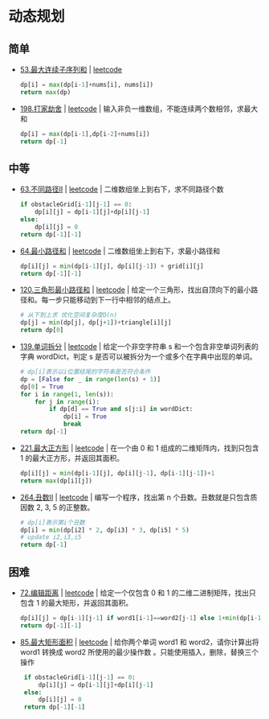 # 动态规划

## 简单
- [53.最大连续子序列和](LeetCode/dp/53.%20最大子序和.py) | [leetcode](https://leetcode-cn.com/problems/maximum-subarray/)  
    ```python
    dp[i] = max(dp[i-1]+nums[i], nums[i])  
    return max(dp)
    ```
- [198.打家劫舍](LeetCode/dp/198.%20打家劫舍.py) | [leetcode](https://leetcode-cn.com/problems/house-robber/) | 输入非负一维数组，不能连续两个数相邻，求最大和
    ```python
    dp[i] = max(dp[i-1],dp[i-2]+nums[i]) 
    return dp[-1]
    ```


## 中等
- [63.不同路径II](LeetCode/dp/63.%20不同路径II.py) | [leetcode](https://leetcode-cn.com/problems/unique-paths-ii/) | 二维数组坐上到右下，求不同路径个数  
    ```python
    if obstacleGrid[i-1][j-1] == 0:
        dp[i][j] = dp[i-1][j]+dp[i][j-1]
    else:
        dp[i][j] = 0
    return dp[-1][-1]
    ```

- [64.最小路径和](LeetCode/dp/64.%20最小路径和.py) | [leetcode](https://leetcode-cn.com/problems/minimum-path-sum/) | 二维数组坐上到右下，求最小路径和
    ```python
    dp[i][j] = min(dp[i-1][j], dp[i][j-1]) + grid[i][j]
    return dp[-1][-1]
    ```
  
 - [120.三角形最小路径和](LeetCode/dp/120.%20三角形最小路径和.py) | [leetcode](https://leetcode-cn.com/problems/triangle/) | 给定一个三角形，找出自顶向下的最小路径和。每一步只能移动到下一行中相邻的结点上。
    ```python
    # 从下到上求 优化空间复杂度O(n)
    dp[j] = min(dp[j], dp[j+1])+triangle[i][j]
    return dp[0]
   ```
   
 - [139.单词拆分](LeetCode/dp/139.%20单词拆分.py) | [leetcode](https://leetcode-cn.com/problems/word-break/) | 给定一个非空字符串 s 和一个包含非空单词列表的字典 wordDict，判定 s 是否可以被拆分为一个或多个在字典中出现的单词。
    ```python
    # dp[i]表示以i位置结尾的字符串是否符合条件 
    dp = [False for _ in range(len(s) + 1)]
    dp[0] = True
    for i in range(1, len(s)):
        for j in range(i):
            if dp[d] == True and s[j:i] in wordDict:
                dp[i] = True
                break
    return dp[-1]
    ```
   
- [221.最大正方形](LeetCode/dp/221.%20最大正方形.py) | [leetcode](https://leetcode-cn.com/problems/maximal-square/) | 在一个由 0 和 1 组成的二维矩阵内，找到只包含 1 的最大正方形，并返回其面积。
    ```python
    dp[i][j] = min(dp[i-1][j], dp[i][j-1], dp[i-1][j-1])+1
    return max(dp[i][j])  
    ```
  
- [264.丑数II](LeetCode/dp/264.%20丑数%20II.py) | [leetcode](https://leetcode-cn.com/problems/ugly-number-ii) | 编写一个程序，找出第 n 个丑数。丑数就是只包含质因数 2, 3, 5 的正整数。
    ```python
    # dp[i]表示第i个丑数
    dp[i] = min(dp[i2] * 2, dp[i3] * 3, dp[i5] * 5)
    # update i2,i3,i5
    return dp[-1]
    ```

## 困难

- [72.编辑距离](LeetCode/dp/72.%20编辑距离.py) | [leetcode](https://leetcode-cn.com/problems/edit-distance) | 给定一个仅包含 0 和 1 的二维二进制矩阵，找出只包含 1 的最大矩形，并返回其面积。  
   ```python
   dp[i][j] = dp[i-1][j-1] if word1[i-1]==word2[j-1] else 1+min(dp[i-1][j], dp[i][j-1], dp[i-1][j-1])
   return dp[-1][-1]
   ```

- [85.最大矩形面积](LeetCode/dp/85.%20最大矩形面积.py) | [leetcode](https://leetcode-cn.com/problems/maximal-rectangle/) | 给你两个单词 word1 和 word2，请你计算出将 word1 转换成 word2 所使用的最少操作数 。只能使用插入，删除，替换三个操作
   ```python
    if obstacleGrid[i-1][j-1] == 0:
        dp[i][j] = dp[i-1][j]+dp[i][j-1]
    else:
        dp[i][j] = 0
    return dp[-1][-1]
   ```

